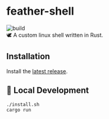 # feather-shell
![build](https://api.travis-ci.com/raad1masum/personal-site.svg?branch=master&status=passed)<br>
🕊 A custom linux shell written in Rust.

## Installation
Install the [latest release](https://github.com/raad1masum/feather-shell/releases).

## 🚀 Local Development
```sh
./install.sh
cargo run
```
